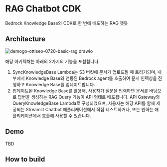 # RAG Chatbot CDK
Bedrock Knowledge Base와 CDK로 한 번에 배포하는 RAG 챗봇

## Architecture
![demogo-ottlseo-0720-basic-rag drawio](https://github.com/user-attachments/assets/5afb2268-af27-49e2-a3e4-4c26ab5c0538)

해당 아키텍처는 아래의 2가지의 기능을 포함합니다. 

1. SyncKnowledgeBase Lambda는 S3 버킷에 문서가 업로드될 때 트리거되며, 내부에서 Knowledge Base와 연동된 Bedrock agent를 호출하여 문서 인덱싱을 진행하고 Knowledge Base를 업데이트합니다. 
2. 업데이트된 Knowledge Base를 활용해, 사용자가 질문을 입력하면 문서를 바탕으로 답변을 생성하는 RAG Query 기능이 API 형태로 배포됩니다. API Gateway와 QueryKnowledgeBase Lambda로 구성되었으며, 사용자는 해당 API를 함께 제공되는 Streamlit Chatbot 애플리케이션에서 직접 테스트하거나, 또는 원하는 애플리케이션에서 호출해 사용할 수 있습니다. 

## Demo
TBD

## How to build
